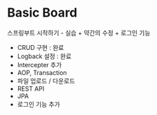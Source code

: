 # Basic Board

스프링부트 시작하기 - 실습 + 약간의 수정 + 로그인 기능

  - CRUD 구현 : 완료
  - Logback 설정 : 완료
  - Intercepter 추가
  - AOP, Transaction
  - 파일 업로드 / 다운로드
  - REST API
  - JPA
  - 로그인 기능 추가

